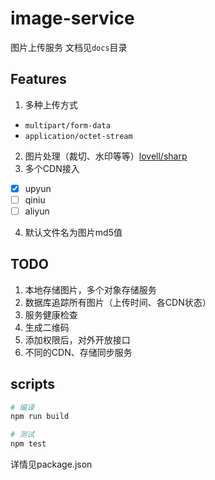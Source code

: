 image-service
=============

图片上传服务
文档见`docs`目录

## Features
1. 多种上传方式
  + `multipart/form-data`
  + `application/octet-stream`
2. 图片处理（裁切、水印等等）[lovell/sharp](https://github.com/lovell/sharp)
3. 多个CDN接入
  + [x] upyun
  + [ ] qiniu
  + [ ] aliyun
4. 默认文件名为图片md5值

## TODO
1. 本地存储图片，多个对象存储服务
2. 数据库追踪所有图片（上传时间、各CDN状态）
3. 服务健康检查
4. 生成二维码
5. 添加权限后，对外开放接口
6. 不同的CDN、存储同步服务

## scripts

```bash
# 编译
npm run build

# 测试
npm test
```
详情见package.json
